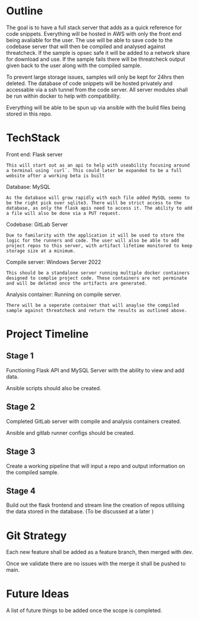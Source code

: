# Outline

The goal is to have a full stack server that adds as a quick reference for code snippets. Everything will be hosted in AWS with only the front end being avaliable for the user. The use will be able to save code to the codebase server that will then be compiled and analysed against threatcheck. If the sample is opsec safe it will be added to a network share for download and use. If the sample fails there will be threatcheck output given back to the user along with the compiled sample.

To prevent large storage issues, samples will only be kept for 24hrs then deleted. The database of code snippets will be hosted privately and accessable via a ssh tunnel from the code server. All server modules shall be run within docker to help with compatibility.

Everything will be able to be spun up via ansible with the build files being stored in this repo.

# TechStack
Front end: Flask server

    This will start out as an api to help with useability focusing around a terminal using `curl`. This could later be expanded to be a full website after a working beta is built

Database: MySQL

    As the database will grow rapidly with each file added MySQL seems to be the right pick over sqlite3. There will be strict access to the database, as only the flask apis need to access it. The ability to add a file will also be done via a PUT request.

Codebase: GitLab Server

    Due to familarity with the application it will be used to store the logic for the runners and code. The user will also be able to add project repos to this server, with artifact lifetime monitored to keep storage size at a minimum.

Compile server: Windows Server 2022

    This should be a standalone server running multiple docker containers designed to complie project code. These containers are not perminate and will be deleted once the artifacts are generated.

Analysis container: Running on compile server.

    There will be a seperate container that will anaylse the compiled sample against threatcheck and return the results as outlined above.

# Project Timeline
## Stage 1
Functioning Flask API and MySQL Server with the ability to view and add data.

Ansible scripts should also be created.

## Stage 2
Completed GitLab server with compile and analysis containers created.

Ansible and gitlab runner configs should be created.

## Stage 3
Create a working pipeline that will input a repo and output information on the compiled sample.

## Stage 4
Build out the flask frontend and stream line the creation of repos utilising the data stored in the database. (To be discussed at a later )


# Git Strategy
Each new feature shall be added as a feature branch, then merged with dev.

Once we validate there are no issues with the merge it shall be pushed to main.

# Future Ideas

A list of future things to be added once the scope is completed.